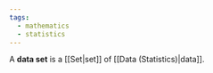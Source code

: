 ```yaml
---
tags:
  - mathematics
  - statistics
---
```

A **data set** is a [[Set|set]] of [[Data (Statistics)|data]].